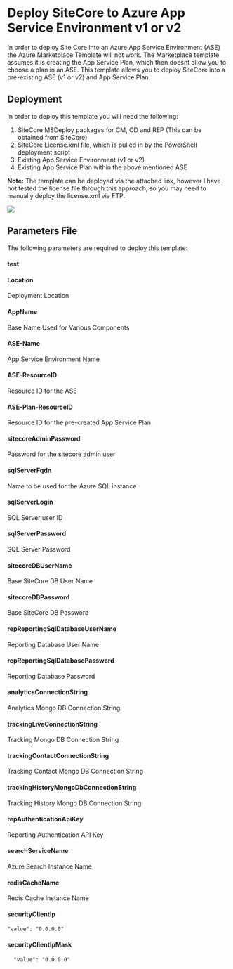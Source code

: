 # Deploy SiteCore to Azure App Service Environment v1 or v2
In order to deploy Site Core into an Azure App Service Environment (ASE) the Azure Marketplace Template will not work. The Marketplace template assumes it is creating the App Service Plan, which then doesnt allow you to choose a plan in an ASE. This template allows you to deploy SiteCore into a pre-existing ASE (v1 or v2) and App Service Plan.

## Deployment
In order to deploy this template you will need the following:

1) SiteCore MSDeploy packages for CM, CD and REP (This can be obtained from SiteCore)
2) SiteCore License.xml file, which is pulled in by the PowerShell deployment script
3) Existing App Service Environment (v1 or v2)
4) Existing App Service Plan within the above mentioned ASE

**Note:** The template can be deployed via the attached link, however I have not tested the license file through this approach, so you may need to manually deploy the license.xml via FTP.

<a href="https://portal.azure.com/#create/Microsoft.Template/uri/https%3A%2F%2Fraw.githubusercontent.com%2Fswgriffith%2FSiteCore_ASE%2Fmaster%2Fazuredeploy.json" target="_blank">
    <img src="http://azuredeploy.net/deploybutton.png"/>
</a>

## Parameters File
The following parameters are required to deploy this template:
#### test

#### Location
Deployment Location

#### AppName
Base Name Used for Various Components

#### ASE-Name
App Service Environment Name

#### ASE-ResourceID
Resource ID for the ASE

#### ASE-Plan-ResourceID
Resource ID for the pre-created App Service Plan

#### sitecoreAdminPassword
Password for the sitecore admin user

#### sqlServerFqdn
Name to be used for the Azure SQL instance

#### sqlServerLogin
SQL Server user ID

#### sqlServerPassword
SQL Server Password

#### sitecoreDBUserName
Base SiteCore DB User Name

#### sitecoreDBPassword
Base SiteCore DB Password

#### repReportingSqlDatabaseUserName
Reporting Database User Name

#### repReportingSqlDatabasePassword
Reporting Database Password

#### analyticsConnectionString
Analytics Mongo DB Connection String

#### trackingLiveConnectionString
Tracking Mongo DB Connection String

#### trackingContactConnectionString
Tracking Contact Mongo DB Connection String

#### trackingHistoryMongoDbConnectionString
Tracking History Mongo DB Connection String

#### repAuthenticationApiKey
Reporting Authentication API Key

#### searchServiceName
Azure Search Instance Name

#### redisCacheName
Redis Cache Instance Name

#### securityClientIp
    "value": "0.0.0.0"

#### securityClientIpMask
      "value": "0.0.0.0"

